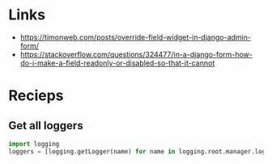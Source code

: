# Links

- https://timonweb.com/posts/override-field-widget-in-django-admin-form/
- https://stackoverflow.com/questions/324477/in-a-django-form-how-do-i-make-a-field-readonly-or-disabled-so-that-it-cannot

# Recieps

## Get all loggers

```py
import logging
loggers = [logging.getLogger(name) for name in logging.root.manager.loggerDict]
```